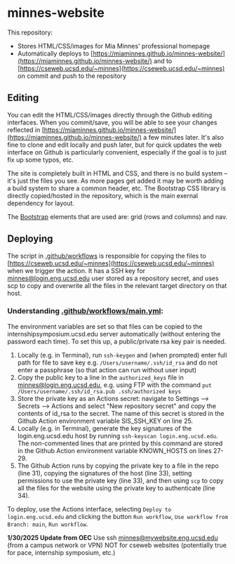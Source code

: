 # minnes-website

This repository:
* Stores HTML/CSS/images for Mia Minnes' professional homepage
* Automatically deploys to [https://miaminnes.github.io/minnes-website/](https://miaminnes.github.io/minnes-website/) and to
[https://cseweb.ucsd.edu/~minnes](https://cseweb.ucsd.edu/~minnes) 
on commit and push to the repository

## Editing
You can edit the HTML/CSS/images directly through the Github editing interfaces. When you commit/save, you will be able to see your changes reflected in [https://miaminnes.github.io/minnes-website/](https://miaminnes.github.io/minnes-website/) a few minutes later. It's also fine to clone and edit locally and push later, but for quick updates the web interface on Github is particularly convenient, especially if the goal is to just fix up some typos, etc.

The site is completely built in HTML and CSS, and there is no build system – it's just the files you see. As more pages get added it may be worth adding a build system to share a common header, etc. The Bootstrap CSS library is directly copied/hosted in the repository, which is the main exernal dependency for layout.

The [Bootstrap](https://getbootstrap.com/docs/4.0/) elements that are used are: grid (rows and columns) and nav.

## Deploying
The script in [.github/workflows](.github/workflows) is responsible for copying the files to [https://cseweb.ucsd.edu/~minnes](https://cseweb.ucsd.edu/~minnes) when we trigger the action. It has a SSH key for minnes@login.eng.ucsd.edu user stored as a repository secret, and uses scp to copy and overwrite all the files in the relevant target directory on that host.

### Understanding [.github/workflows/main.yml](.github/workflows/main.yml): 
The environment variables are set so that files can be copied to the internshipsymposium.ucsd.edu server automatically
(without entering the password each time). To set this up, a public/private rsa key pair is needed.
1. Locally (e.g. in Terminal), run `ssh-keygen` and (when prompted) enter full path for file to save key e.g. `/Users/username/.ssh/id_rsa`  and do not enter a passphrase (so that action can run without user input)
2. Copy the public key to a line in the `authorized_keys` file in minnes@login.eng.ucsd.edu, e.g. using FTP with the command `put /Users/username/.ssh/id_rsa.pub .ssh/authorized keys`
3. Store the private key as an Actions secret: navigate to Settings --> Secrets --> Actions and select "New repository secret" and copy the contents of id_rsa to the secret.  The name of this secret is stored in the Github Action environment variable SIS_SSH_KEY on line 25.
4. Locally (e.g. in Terminal), generate the key signatures of the login.eng.ucsd.edu host by running `ssh-keyscan login.eng.ucsd.edu`. The non-commented lines that are printed by this command are stored in the Github Action environment variable KNOWN_HOSTS on lines 27-29.
5. The Github Action runs by copying the private key to a file in the repo (line 31), copying the signatures of the host (line 33), setting permissions to use the private key (line 33), and then using `scp` to copy all the files for the website using the private key to authenticate (line 34).

To deploy, use the Actions interface, selecting `Deploy to login.eng.ucsd.edu` and clicking the button `Run workflow`, `Use workflow from Branch: main`, `Run workflow`.

**1/30/2025 Update from OEC** Use
ssh minnes@mywebsite.eng.ucsd.edu
(from a campus network or VPN)
NOT for cseweb websites (potentially true for pace, internship symposium, etc.)